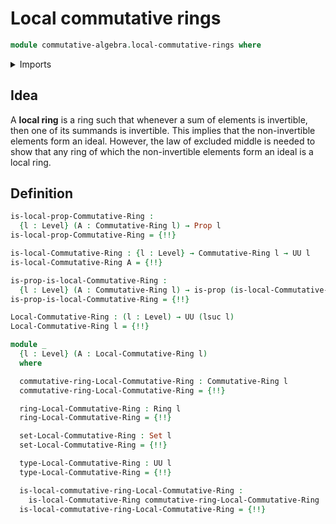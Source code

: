 # Local commutative rings

```agda
module commutative-algebra.local-commutative-rings where
```

<details><summary>Imports</summary>

```agda
open import commutative-algebra.commutative-rings

open import foundation.dependent-pair-types
open import foundation.propositions
open import foundation.sets
open import foundation.universe-levels

open import ring-theory.local-rings
open import ring-theory.rings
```

</details>

## Idea

A **local ring** is a ring such that whenever a sum of elements is invertible,
then one of its summands is invertible. This implies that the non-invertible
elements form an ideal. However, the law of excluded middle is needed to show
that any ring of which the non-invertible elements form an ideal is a local
ring.

## Definition

```agda
is-local-prop-Commutative-Ring :
  {l : Level} (A : Commutative-Ring l) → Prop l
is-local-prop-Commutative-Ring = {!!}

is-local-Commutative-Ring : {l : Level} → Commutative-Ring l → UU l
is-local-Commutative-Ring A = {!!}

is-prop-is-local-Commutative-Ring :
  {l : Level} (A : Commutative-Ring l) → is-prop (is-local-Commutative-Ring A)
is-prop-is-local-Commutative-Ring = {!!}

Local-Commutative-Ring : (l : Level) → UU (lsuc l)
Local-Commutative-Ring l = {!!}

module _
  {l : Level} (A : Local-Commutative-Ring l)
  where

  commutative-ring-Local-Commutative-Ring : Commutative-Ring l
  commutative-ring-Local-Commutative-Ring = {!!}

  ring-Local-Commutative-Ring : Ring l
  ring-Local-Commutative-Ring = {!!}

  set-Local-Commutative-Ring : Set l
  set-Local-Commutative-Ring = {!!}

  type-Local-Commutative-Ring : UU l
  type-Local-Commutative-Ring = {!!}

  is-local-commutative-ring-Local-Commutative-Ring :
    is-local-Commutative-Ring commutative-ring-Local-Commutative-Ring
  is-local-commutative-ring-Local-Commutative-Ring = {!!}
```
